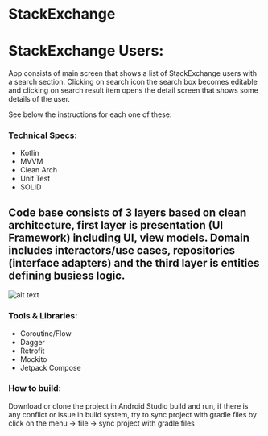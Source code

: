 # StackExchange

# StackExchange Users:

App consists of main screen that shows a list of StackExchange users with a search section. Clicking on search icon the search box becomes editable and clicking on search result item opens the detail screen that shows some details of the user.

See below the instructions for each one of these:

### Technical Specs:
- Kotlin
- MVVM
- Clean Arch
- Unit Test
- SOLID

Code base consists of 3 layers based on clean architecture, first layer is presentation (UI Framework) including UI, view models. Domain includes interactors/use cases, repositories (interface adapters) and the third layer is entities defining busiess logic.
---
![alt text](https://blog.cleancoder.com/uncle-bob/images/2012-08-13-the-clean-architecture/CleanArchitecture.jpg)


### Tools & Libraries:
- Coroutine/Flow
- Dagger
- Retrofit
- Mockito
- Jetpack Compose

### How to build:
Download or clone the project in Android Studio build and run, if there is any conflict or issue in build system, try to sync project with gradle files by click on the menu -> file -> sync project with gradle files
